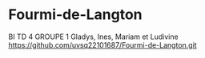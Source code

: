 # Fourmi-de-Langton
BI TD 4 GROUPE 1
Gladys, Ines, Mariam et Ludivine
https://github.com/uvsq22101687/Fourmi-de-Langton.git
